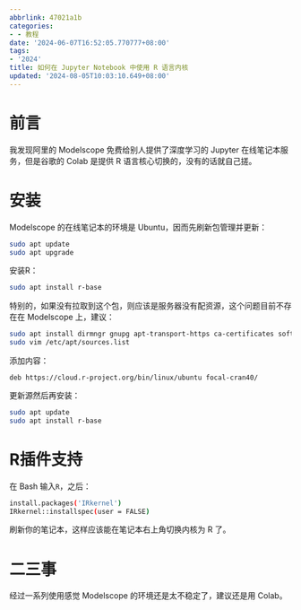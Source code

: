 ```yaml
---
abbrlink: 47021a1b
categories:
- - 教程
date: '2024-06-07T16:52:05.770777+08:00'
tags:
- '2024'
title: 如何在 Jupyter Notebook 中使用 R 语言内核
updated: '2024-08-05T10:03:10.649+08:00'
---
```

# 前言

我发现阿里的 Modelscope 免费给别人提供了深度学习的 Jupyter 在线笔记本服务，但是谷歌的 Colab 是提供 R 语言核心切换的，没有的话就自己搓。

# 安装

Modelscope 的在线笔记本的环境是 Ubuntu，因而先刷新包管理并更新：

```bash
sudo apt update
sudo apt upgrade
```

安装R：

```bash
sudo apt install r-base
```

特别的，如果没有拉取到这个包，则应该是服务器没有配资源，这个问题目前不存在在 Modelscope 上，建议：

```bash
sudo apt install dirmngr gnupg apt-transport-https ca-certificates software-properties-common
sudo vim /etc/apt/sources.list
```

添加内容：

```plaintext
deb https://cloud.r-project.org/bin/linux/ubuntu focal-cran40/
```

更新源然后再安装：

```bash
sudo apt update
sudo apt install r-base
```

# R插件支持

在 Bash 输入```R```，之后：

```bash
install.packages('IRkernel')
IRkernel::installspec(user = FALSE)
```

刷新你的笔记本，这样应该能在笔记本右上角切换内核为 R 了。

# 二三事

经过一系列使用感觉 Modelscope 的环境还是太不稳定了，建议还是用 Colab。
